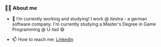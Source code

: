 ### 🐱‍💻 About me 

<!--
**puentemonte/puentemonte** is a ✨ _special_ ✨ repository because its `README.md` (this file) appears on your GitHub profile.

Here are some ideas to get you started:

- 👯 I’m looking to collaborate on ...
- 🤔 I’m looking for help with ...
- 💬 Ask me about ...
- ⚡ Fun fact: ...

- 🔭 I’m currently working on ...
  - 
- 😄 Pronouns: He / Him
-->

- 🌱 I’m currently working and studying! I work @ itestra - a german software company. I'm currently studying a Master's Degree in Game Programming @ U-tad 😄

- 📫 How to reach me: [Linkedin](https://www.linkedin.com/in/erik-zubimendi/) 
